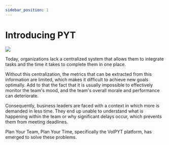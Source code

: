 ```yaml
---
sidebar_position: 1
---
```


# Introducing PYT

![](/img/en/banner_web.svg)

Today, organizations lack a centralized system that allows them to integrate tasks and the time it takes to complete them in one place.

Without this centralization, the metrics that can be extracted from this information are limited, which makes it difficult to achieve new goals optimally. Add to that the fact that it is usually impossible to effectively monitor the team's mood, and the team's overall morale and performance can deteriorate.

Consequently, business leaders are faced with a context in which more is demanded in less time. They end up unable to understand what is happening within the team or why significant delays occur, which prevents them from meeting deadlines.

Plan Your Team, Plan Your Time, specifically the VolPYT platform, has emerged to solve these problems.